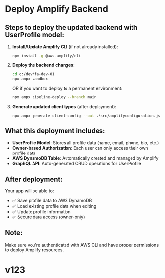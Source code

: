 # Deploy Amplify Backend

## Steps to deploy the updated backend with UserProfile model:

1. **Install/Update Amplify CLI** (if not already installed):
   ```bash
   npm install -g @aws-amplify/cli
   ```

2. **Deploy the backend changes**:
   ```bash
   cd c:/dev/fa-dev-01
   npx ampx sandbox
   ```
   
   OR if you want to deploy to a permanent environment:
   ```bash
   npx ampx pipeline-deploy --branch main
   ```

3. **Generate updated client types** (after deployment):
   ```bash
   npx ampx generate client-config --out ./src/amplifyconfiguration.json
   ```

## What this deployment includes:

- **UserProfile Model**: Stores all profile data (name, email, phone, bio, etc.)
- **Owner-based Authorization**: Each user can only access their own profile data
- **AWS DynamoDB Table**: Automatically created and managed by Amplify
- **GraphQL API**: Auto-generated CRUD operations for UserProfile

## After deployment:

Your app will be able to:
- ✅ Save profile data to AWS DynamoDB
- ✅ Load existing profile data when editing
- ✅ Update profile information
- ✅ Secure data access (owner-only)

## Note:
Make sure you're authenticated with AWS CLI and have proper permissions to deploy Amplify resources.

# v123